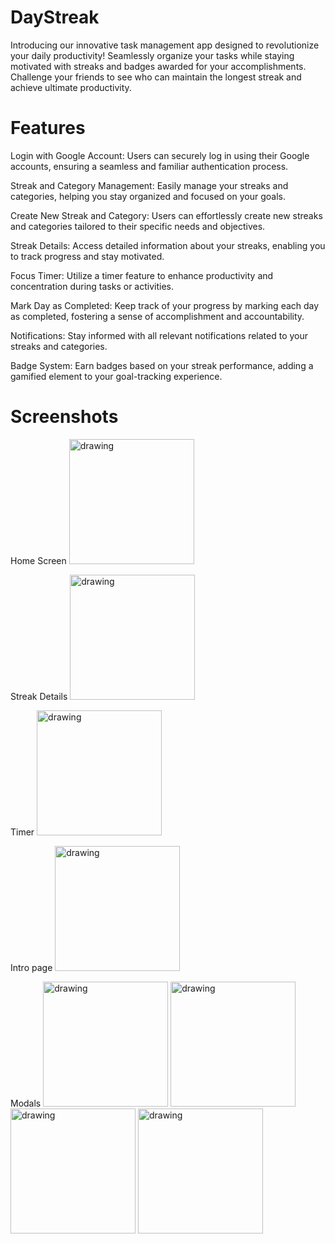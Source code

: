# DayStreak
Introducing our innovative task management app designed to revolutionize your daily productivity! Seamlessly organize your tasks while staying motivated with streaks and badges awarded for your accomplishments. Challenge your friends to see who can maintain the longest streak and achieve ultimate productivity.

# Features
Login with Google Account: Users can securely log in using their Google accounts, ensuring a seamless and familiar authentication process.

Streak and Category Management: Easily manage your streaks and categories, helping you stay organized and focused on your goals.

Create New Streak and Category: Users can effortlessly create new streaks and categories tailored to their specific needs and objectives.

Streak Details: Access detailed information about your streaks, enabling you to track progress and stay motivated.

Focus Timer: Utilize a timer feature to enhance productivity and concentration during tasks or activities.

Mark Day as Completed: Keep track of your progress by marking each day as completed, fostering a sense of accomplishment and accountability.

Notifications: Stay informed with all relevant notifications related to your streaks and categories.

Badge System: Earn badges based on your streak performance, adding a gamified element to your goal-tracking experience.

# Screenshots

Home Screen
<img src="https://i.imgur.com/kOnTFfb.png" alt="drawing" width="200"/>

Streak Details
<img src="https://i.imgur.com/ZYMoKw4.png" alt="drawing" width="200"/>

Timer
<img src="https://i.imgur.com/yUHM8N2.png" alt="drawing" width="200"/>

Intro page
<img src="https://i.imgur.com/SzW5stM.png" alt="drawing" width="200"/>

Modals
<img src="https://i.imgur.com/qn9FPGL.png" alt="drawing" width="200"/>
<img src="https://i.imgur.com/1nsAtzJ.png" alt="drawing" width="200"/>
<img src="https://i.imgur.com/bpCZHdt.png" alt="drawing" width="200"/>
<img src="https://i.imgur.com/SzW5stM.png" alt="drawing" width="200"/>
